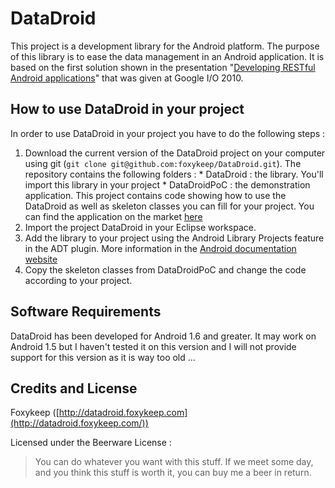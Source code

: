 DataDroid
=========

This project is a development library for the Android platform. The purpose of this library is to ease the data management in an Android application. It is based on the first solution shown in the presentation "[Developing RESTful Android applications](http://www.google.com/events/io/2010/sessions/developing-RESTful-android-apps.html)" that was given at Google I/O 2010.


How to use DataDroid in your project
------------------------------------

In order to use DataDroid in your project you have to do the following steps :

1.    Download the current version of the DataDroid project on your computer using git (`git clone git@github.com:foxykeep/DataDroid.git`). The repository contains the following folders :
    * DataDroid : the library. You'll import this library in your project
    * DataDroidPoC : the demonstration application. This project contains code showing how to use the DataDroid as well as skeleton classes you can fill for your project. You can find the application on the market [here](https://market.android.com/details?id=com.foxykeep.datadroidpoc)
2. Import the project DataDroid in your Eclipse workspace.
3. Add the library to your project using the Android Library Projects feature in the ADT plugin. More information in the [Android documentation website](http://developer.android.com/guide/developing/projects/projects-eclipse.html#ReferencingLibraryProject)
4. Copy the skeleton classes from DataDroidPoC and change the code according to your project.


Software Requirements
---------------------

DataDroid has been developed for Android 1.6 and greater. It may work on Android 1.5 but I haven't tested it on this version and I will not provide support for this version as it is way too old ...


Credits and License
-------------------

Foxykeep ([http://datadroid.foxykeep.com](http://datadroid.foxykeep.com/))

Licensed under the Beerware License :

> You can do whatever you want with this stuff. If we meet some day, and you think this stuff is worth it, you can buy me a beer in return.
